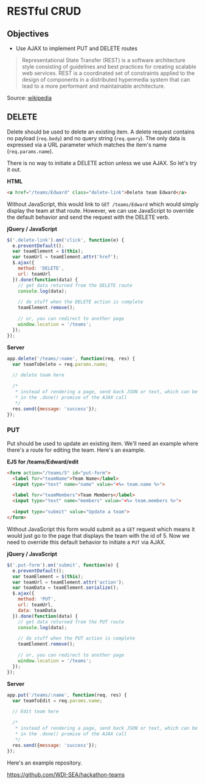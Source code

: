 # RESTful CRUD

## Objectives
* Use AJAX to implement PUT and DELETE routes

>Representational State Transfer (REST) is a software architecture style consisting of guidelines and best practices for creating scalable web services. REST is a coordinated set of constraints applied to the design of components in a distributed hypermedia system that can lead to a more performant and maintainable architecture.

Source: [wikipedia](http://en.wikipedia.org/wiki/Representational_state_transfer)

## DELETE

Delete should be used to delete an existing item. A delete request contains no payload (`req.body`) and no query string (`req.query`). The only data is expressed via a URL parameter which matches the item's name (`req.params.name`).

There is no way to initiate a DELETE action unless we use AJAX. So let's try it out.

**HTML**

```html
<a href="/teams/Edward" class="delete-link">Delete team Edward</a>
```

Without JavaScript, this would link to `GET /teams/Edward` which would simply display the team at that route. However, we can use JavaScript to override the default behavior and send the request with the DELETE verb.

**jQuery / JavaScript**

```js
$('.delete-link').on('click', function(e) {
  e.preventDefault();
  var teamElement = $(this);
  var teamUrl = teamElement.attr('href');
  $.ajax({
    method: 'DELETE',
    url: teamUrl
  }).done(function(data) {
    // get data returned from the DELETE route
    console.log(data);

    // do stuff when the DELETE action is complete
    teamElement.remove();

    // or, you can redirect to another page
    window.location = '/teams';
  });
});
```

**Server**

```js
app.delete('/teams/:name', function(req, res) {
  var teamToDelete = req.params.name;

  // delete team here

  /*
   * instead of rendering a page, send back JSON or text, which can be read
   * in the .done() promise of the AJAX call
   */
  res.send({message: 'success'});
});
```


### PUT

Put should be used to update an existing item. We'll need an example where there's a route for editing the team. Here's an example.

**EJS for /teams/Edward/edit**

```html
<form action="/teams/5" id="put-form">
  <label for="teamName">Team Name</label>
  <input type="text" name="name" value="<%= team.name %>">

  <label for="teamMembers">Team Members</label>
  <input type="text" name="members" value="<%= team.members %>">

  <input type="submit" value="Update a team">
</form>
```

Without JavaScript this form would submit as a `GET` request which means it would just go to the page that displays the team with the id of 5. Now we need to override this default behavior to initiate a `PUT` via AJAX.

**jQuery / JavaScript**

```js
$('.put-form').on('submit', function(e) {
  e.preventDefault();
  var teamElement = $(this);
  var teamUrl = teamElement.attr('action');
  var teamData = teamElement.serialize();
  $.ajax({
    method: 'PUT',
    url: teamUrl,
    data: teamData
  }).done(function(data) {
    // get data returned from the PUT route
    console.log(data);

    // do stuff when the PUT action is complete
    teamElement.remove();

    // or, you can redirect to another page
    window.location = '/teams';
  });
});
```

**Server**

```js
app.put('/teams/:name', function(req, res) {
  var teamToEdit = req.params.name;

  // Edit team here

  /*
   * instead of rendering a page, send back JSON or text, which can be read
   * in the .done() promise of the AJAX call
   */
  res.send({message: 'success'});
});
```

Here's an example repository.

https://github.com/WDI-SEA/hackathon-teams
